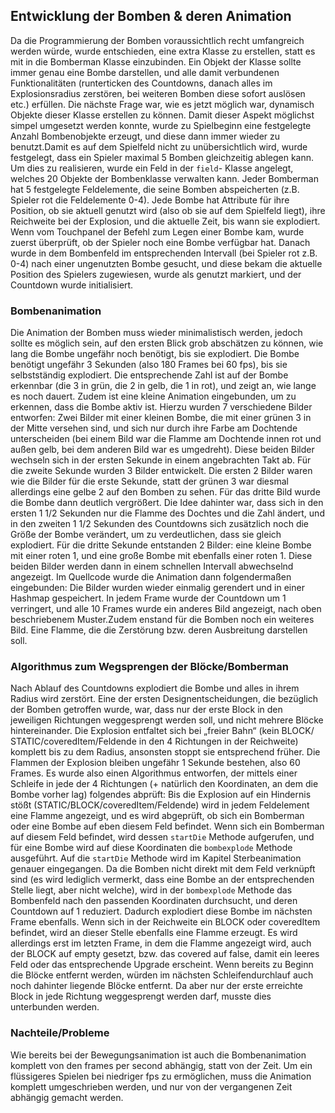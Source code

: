 ## Entwicklung der Bomben & deren Animation

Da die Programmierung der Bomben voraussichtlich recht umfangreich werden würde,
wurde entschieden, eine extra Klasse zu erstellen, statt es mit in die Bomberman Klasse
einzubinden. Ein Objekt der Klasse sollte immer genau eine Bombe darstellen, und alle damit
verbundenen Funktionalitäten (runterticken des Countdowns, danach alles im
Explosionsradius zerstören, bei weiteren Bomben diese sofort auslösen etc.) erfüllen.
Die nächste Frage war, wie es jetzt möglich war, dynamisch Objekte dieser Klasse erstellen
zu können. Damit dieser Aspekt möglichst simpel umgesetzt werden konnte, 
wurde zu Spielbeginn eine festgelegte Anzahl Bombenobjekte erzeugt, und diese dann
immer wieder zu benutzt.Damit es auf dem Spielfeld nicht zu unübersichtlich wird, wurde festgelegt, dass ein Spieler
maximal 5 Bomben gleichzeitig ablegen kann. Um dies zu realisieren, wurde ein Feld in der `field`- Klasse angelegt, welches 20
Objekte der Bombenklasse verwalten kann. 
Jeder Bomberman hat 5 festgelegte Feldelemente, die seine Bomben abspeicherten (z.B.
Spieler rot die Feldelemente 0-4). Jede Bombe hat Attribute für ihre Position, ob sie aktuell
genutzt wird (also ob sie auf dem Spielfeld liegt), ihre Reichweite bei der Explosion, und die
aktuelle Zeit, bis wann sie explodiert.
Wenn vom Touchpanel der Befehl zum Legen einer Bombe kam, wurde zuerst überprüft, ob
der Spieler noch eine Bombe verfügbar hat. Danach wurde in dem Bombenfeld im
entsprechenden Intervall (bei Spieler rot z.B. 0-4) nach einer ungenutzten Bombe gesucht,
und diese bekam die aktuelle Position des Spielers zugewiesen, wurde als genutzt markiert,
und der Countdown wurde initialisiert.

### Bombenanimation
Die Animation der Bomben muss wieder minimalistisch werden, jedoch sollte es
möglich sein, auf den ersten Blick grob abschätzen zu können, wie lang die Bombe ungefähr
noch benötigt, bis sie explodiert. Die Bombe benötigt ungefähr 3 Sekunden (also 180 Frames
bei 60 fps), bis sie selbstständig explodiert. Die entsprechende Zahl ist auf
der Bombe erkennbar (die 3 in grün, die 2 in gelb, die 1 in rot), und zeigt an, wie lange es
noch dauert. Zudem ist eine kleine Animation eingebunden, um zu
erkennen, dass die Bombe aktiv ist.
Hierzu wurden 7 verschiedene Bilder entworfen:
Zwei Bilder mit einer kleinen Bombe, die mit einer grünen 3 in der Mitte versehen sind, und
sich nur durch ihre Farbe am Dochtende unterscheiden (bei einem Bild war die Flamme am
Dochtende innen rot und außen gelb, bei dem anderen Bild war es umgedreht). Diese beiden
Bilder wechseln sich in der ersten Sekunde in einem angebrachten Takt ab.
Für die zweite Sekunde wurden 3 Bilder entwickelt. Die ersten 2 Bilder waren wie die Bilder
für die erste Sekunde, statt der grünen 3 war diesmal allerdings eine gelbe 2 auf den
Bomben zu sehen. Für das dritte Bild wurde die Bombe dann deutlich vergrößert. Die Idee
dahinter war, dass sich in den ersten 1 1/2 Sekunden nur die Flamme des Dochtes und die Zahl
ändert, und in den zweiten 1 1/2 Sekunden des Countdowns sich zusätzlich noch die Größe
der Bombe verändert, um zu verdeutlichen, dass sie gleich explodiert.
Für die dritte Sekunde entstanden 2 Bilder: eine kleine Bombe mit einer roten 1, und eine
große Bombe mit ebenfalls einer roten 1. Diese beiden Bilder werden dann in einem
schnellen Intervall abwechselnd angezeigt.
Im Quellcode wurde die Animation dann folgendermaßen eingebunden: Die Bilder wurden
wieder einmalig gerendert und in einer Hashmap gespeichert. In jedem Frame wurde der
Countdown um 1 verringert, und alle 10 Frames wurde ein anderes Bild angezeigt, nach
oben beschriebenem Muster.Zudem enstand für die Bomben noch ein weiteres Bild. Eine Flamme, die die Zerstörung bzw.
deren Ausbreitung darstellen soll.


### Algorithmus zum Wegsprengen der Blöcke/Bomberman
Nach Ablauf des Countdowns explodiert die Bombe und alles in ihrem Radius
wird zerstört. Eine der ersten Designentscheidungen, die bezüglich der Bomben getroffen
wurde, war, dass nur der erste Block in den jeweiligen Richtungen weggesprengt werden
soll, und nicht mehrere Blöcke hintereinander. Die Explosion entfaltet sich bei „freier Bahn“
(kein BLOCK/ STATIC/coveredItem/Feldende in den 4 Richtungen in der Reichweite)
komplett bis zu dem Radius, ansonsten stoppt sie entsprechend früher. Die
Flammen der Explosion bleiben ungefähr 1 Sekunde bestehen, also 60 Frames.
Es wurde also einen Algorithmus entworfen, der mittels einer Schleife in jede der 4
Richtungen (+ natürlich den Koordinaten, an dem die Bombe vorher lag) folgendes abprüft:
Bis die Explosion auf ein Hindernis stößt (STATIC/BLOCK/coveredItem/Feldende) wird in
jedem Feldelement eine Flamme angezeigt, und es wird abgeprüft, ob sich ein Bomberman
oder eine Bombe auf eben diesem Feld befindet. Wenn sich ein Bomberman auf diesem Feld
befindet, wird dessen `startDie` Methode aufgerufen, und für eine Bombe wird auf diese
Koordinaten die `bombexplode` Methode ausgeführt. Auf die `startDie` Methode wird im
Kapitel Sterbeanimation genauer eingegangen. Da die Bomben nicht direkt mit dem Feld
verknüpft sind (es wird lediglich vermerkt, dass eine Bombe an der entsprechenden Stelle
liegt, aber nicht welche), wird in der `bombexplode` Methode das Bombenfeld nach den
passenden Koordinaten durchsucht, und deren Countdown auf 1 reduziert. Dadurch
explodiert diese Bombe im nächsten Frame ebenfalls.
Wenn sich in der Reichweite ein BLOCK oder coveredItem befindet, wird an dieser Stelle
ebenfalls eine Flamme erzeugt. Es wird allerdings erst im letzten Frame, in dem die Flamme
angezeigt wird, auch der BLOCK auf empty gesetzt, bzw. das covered auf false, damit ein
leeres Feld oder das entsprechende Upgrade erscheint. Wenn bereits zu Beginn die Blöcke entfernt werden, würden im nächsten Schleifendurchlauf auch
noch dahinter liegende Blöcke entfernt. Da aber nur der erste erreichte Block in jede
Richtung weggesprengt werden darf, musste dies unterbunden werden.


### Nachteile/Probleme
Wie bereits bei der Bewegungsanimation ist auch die Bombenanimation komplett von den
frames per second abhängig, statt von der Zeit. Um ein flüssigeres Spielen bei niedriger fps
zu ermöglichen, muss die Animation komplett umgeschrieben werden, und nur von der
vergangenen Zeit abhängig gemacht werden.

